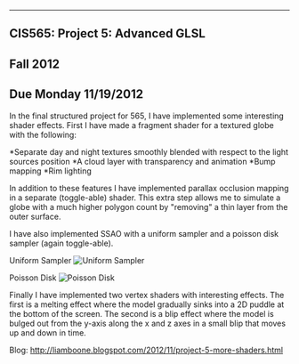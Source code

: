 -------------------------------------------------------------------------------
CIS565: Project 5: Advanced GLSL
-------------------------------------------------------------------------------
Fall 2012
-------------------------------------------------------------------------------
Due Monday 11/19/2012
-------------------------------------------------------------------------------
In the final structured project for 565, I have implemented some interesting shader effects. First I have made a fragment shader for a textured globe with the following:


*Separate day and night textures smoothly blended with respect to the light sources position
*A cloud layer with transparency and animation
*Bump mapping
*Rim lighting

In addition to these features I have implemented parallax occlusion mapping in a separate (toggle-able) shader. This extra step allows me to simulate a globe with a much higher polygon count by "removing" a thin layer from the outer surface.

I have also implemented SSAO with a uniform sampler and a poisson disk sampler (again toggle-able).


Uniform Sampler
![Uniform Sampler](Project5-AdvancedGLSL/raw/master/part2/565GLFrame/565GLFrame/ssao1.png)

Poisson Disk
![Poisson Disk](Project5-AdvancedGLSL/raw/master/part2/565GLFrame/565GLFrame/ssao1.png)


Finally I have implemented two vertex shaders with interesting effects. The first is a melting effect where the model gradually sinks into a 2D puddle at the bottom of the screen. The second is a blip effect where the model is bulged out from the y-axis along the x and z axes in a small blip that moves up and down in time.

Blog: http://liamboone.blogspot.com/2012/11/project-5-more-shaders.html

